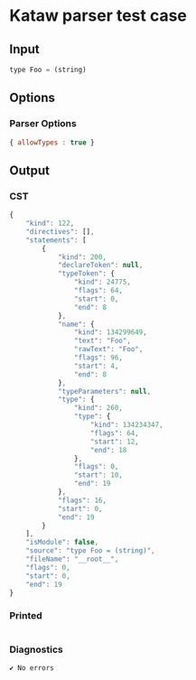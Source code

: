 # Kataw parser test case

## Input

`````js
type Foo = (string)
`````

## Options

### Parser Options

`````js
{ allowTypes : true }
`````

## Output

### CST

```javascript
{
    "kind": 122,
    "directives": [],
    "statements": [
        {
            "kind": 200,
            "declareToken": null,
            "typeToken": {
                "kind": 24775,
                "flags": 64,
                "start": 0,
                "end": 8
            },
            "name": {
                "kind": 134299649,
                "text": "Foo",
                "rawText": "Foo",
                "flags": 96,
                "start": 4,
                "end": 8
            },
            "typeParameters": null,
            "type": {
                "kind": 260,
                "type": {
                    "kind": 134234347,
                    "flags": 64,
                    "start": 12,
                    "end": 18
                },
                "flags": 0,
                "start": 10,
                "end": 19
            },
            "flags": 16,
            "start": 0,
            "end": 19
        }
    ],
    "isModule": false,
    "source": "type Foo = (string)",
    "fileName": "__root__",
    "flags": 0,
    "start": 0,
    "end": 19
}
```

### Printed

```javascript


```

### Diagnostics

```javascript
✔ No errors
```

